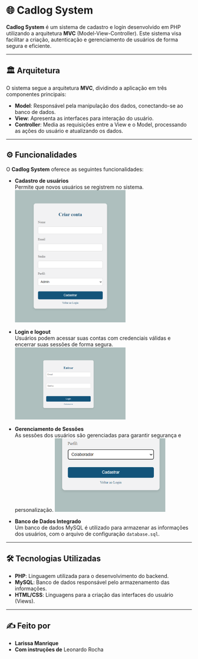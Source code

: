 # 🌐 Cadlog System

**Cadlog System** é um sistema de cadastro e login desenvolvido em PHP utilizando a arquitetura **MVC** (Model-View-Controller). Este sistema visa facilitar a criação, autenticação e gerenciamento de usuários de forma segura e eficiente.

---

## 🏛️ Arquitetura

O sistema segue a arquitetura **MVC**, dividindo a aplicação em três componentes principais:

- **Model**: Responsável pela manipulação dos dados, conectando-se ao banco de dados.
- **View**: Apresenta as interfaces para interação do usuário.
- **Controller**: Media as requisições entre a View e o Model, processando as ações do usuário e atualizando os dados.

---

## ⚙️ Funcionalidades

O **Cadlog System** oferece as seguintes funcionalidades:

- **Cadastro de usuários**  
  Permite que novos usuários se registrem no sistema.  
  <img src="img/tela-cadastro.png" alt="Tela de Cadastro" width="300px">

- **Login e logout**  
  Usuários podem acessar suas contas com credenciais válidas e encerrar suas sessões de forma segura.  
  <img src="img/tela-login.png" alt="Tela de Login" width="300px">

- **Gerenciamento de Sessões**  
  As sessões dos usuários são gerenciadas para garantir segurança e personalização.
    <img src="img/tipo-user.png.png" alt="Tipo de usuario" width="300px">


- **Banco de Dados Integrado**  
  Um banco de dados MySQL é utilizado para armazenar as informações dos usuários, com o arquivo de configuração `database.sql`.

---

## 🛠️ Tecnologias Utilizadas

- **PHP**: Linguagem utilizada para o desenvolvimento do backend.
- **MySQL**: Banco de dados responsável pelo armazenamento das informações.
- **HTML/CSS**: Linguagens para a criação das interfaces do usuário (Views).

---

## ✍️ Feito por

- **Larissa Manrique**
- **Com instruções de** Leonardo Rocha

